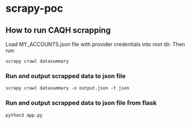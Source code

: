 # scrapy-poc

## How to run CAQH scrapping
Load MY_ACCOUNTS.json file with provider credentials into root dir. 
Then run:
```
scrapy crawl datasummary
```

### Run and output scrapped data to json file
```
scrapy crawl datasummary -o output.json -t json
```
### Run  and output scrapped data to json file from flask 
```
python3 app.py 
```